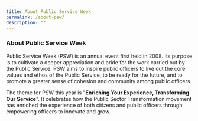 ```yaml
---
title: About Public Service Week
permalink: /about-psw/
description: ""
---
```

### About Public Service Week

Public Service Week (PSW) is an annual event first held in 2008. Its purpose is to cultivate a deeper appreciation and pride for the work carried out by the Public Service. PSW aims to inspire public officers to live out the core values and ethos of the Public Service, to be ready for the future, and to promote a greater sense of cohesion and community among public officers.

The theme for PSW this year is "**Enriching Your Experience, Transforming Our Service**". It celebrates how the Public Sector Transformation movement has enriched the experience of both citizens and public officers through empowering officers to innovate and grow.